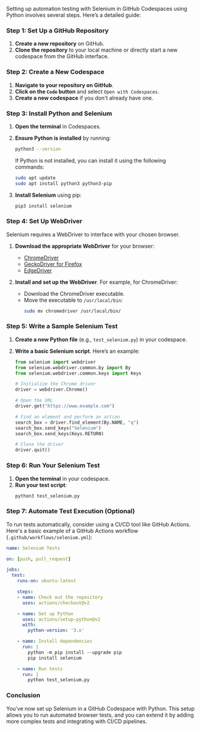 Setting up automation testing with Selenium in GitHub Codespaces using Python involves several steps. Here’s a detailed guide:

### Step 1: Set Up a GitHub Repository
1. **Create a new repository** on GitHub.
2. **Clone the repository** to your local machine or directly start a new codespace from the GitHub interface.

### Step 2: Create a New Codespace
1. **Navigate to your repository on GitHub**.
2. **Click on the `Code` button** and select `Open with Codespaces`.
3. **Create a new codespace** if you don't already have one.

### Step 3: Install Python and Selenium
1. **Open the terminal** in Codespaces.
2. **Ensure Python is installed** by running:
   ```bash
   python3 --version
   ```
   If Python is not installed, you can install it using the following commands:
   ```bash
   sudo apt update
   sudo apt install python3 python3-pip
   ```

3. **Install Selenium** using pip:
   ```bash
   pip3 install selenium
   ```

### Step 4: Set Up WebDriver
Selenium requires a WebDriver to interface with your chosen browser.

1. **Download the appropriate WebDriver** for your browser:
   - [ChromeDriver](https://sites.google.com/a/chromium.org/chromedriver/)
   - [GeckoDriver for Firefox](https://github.com/mozilla/geckodriver/releases)
   - [EdgeDriver](https://developer.microsoft.com/en-us/microsoft-edge/tools/webdriver/)

2. **Install and set up the WebDriver**. For example, for ChromeDriver:
   - Download the ChromeDriver executable.
   - Move the executable to `/usr/local/bin`:
     ```bash
     sudo mv chromedriver /usr/local/bin/
     ```

### Step 5: Write a Sample Selenium Test
1. **Create a new Python file** (e.g., `test_selenium.py`) in your codespace.
2. **Write a basic Selenium script**. Here’s an example:

   ```python
   from selenium import webdriver
   from selenium.webdriver.common.by import By
   from selenium.webdriver.common.keys import Keys

   # Initialize the Chrome driver
   driver = webdriver.Chrome()

   # Open the URL
   driver.get("https://www.example.com")

   # Find an element and perform an action
   search_box = driver.find_element(By.NAME, "q")
   search_box.send_keys("Selenium")
   search_box.send_keys(Keys.RETURN)

   # Close the driver
   driver.quit()
   ```

### Step 6: Run Your Selenium Test
1. **Open the terminal** in your codespace.
2. **Run your test script**:
   ```bash
   python3 test_selenium.py
   ```

### Step 7: Automate Test Execution (Optional)
To run tests automatically, consider using a CI/CD tool like GitHub Actions. Here's a basic example of a GitHub Actions workflow (`.github/workflows/selenium.yml`):

```yaml
name: Selenium Tests

on: [push, pull_request]

jobs:
  test:
    runs-on: ubuntu-latest

    steps:
    - name: Check out the repository
      uses: actions/checkout@v2

    - name: Set up Python
      uses: actions/setup-python@v2
      with:
        python-version: '3.x'

    - name: Install dependencies
      run: |
        python -m pip install --upgrade pip
        pip install selenium

    - name: Run tests
      run: |
        python test_selenium.py
```

### Conclusion
You've now set up Selenium in a GitHub Codespace with Python. This setup allows you to run automated browser tests, and you can extend it by adding more complex tests and integrating with CI/CD pipelines.
